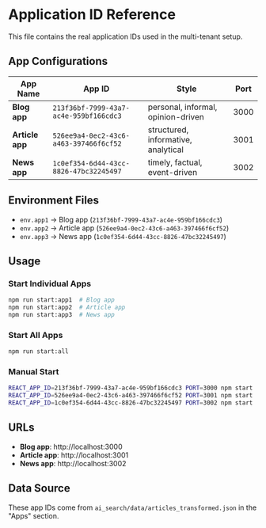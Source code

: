 # Application ID Reference

This file contains the real application IDs used in the multi-tenant setup.

## App Configurations

| App Name | App ID | Style | Port |
|----------|--------|-------|------|
| **Blog app** | `213f36bf-7999-43a7-ac4e-959bf166cdc3` | personal, informal, opinion-driven | 3000 |
| **Article app** | `526ee9a4-0ec2-43c6-a463-397466f6cf52` | structured, informative, analytical | 3001 |
| **News app** | `1c0ef354-6d44-43cc-8826-47bc32245497` | timely, factual, event-driven | 3002 |

## Environment Files

- `env.app1` → Blog app (`213f36bf-7999-43a7-ac4e-959bf166cdc3`)
- `env.app2` → Article app (`526ee9a4-0ec2-43c6-a463-397466f6cf52`) 
- `env.app3` → News app (`1c0ef354-6d44-43cc-8826-47bc32245497`)

## Usage

### Start Individual Apps
```bash
npm run start:app1  # Blog app
npm run start:app2  # Article app  
npm run start:app3  # News app
```

### Start All Apps
```bash
npm run start:all
```

### Manual Start
```bash
REACT_APP_ID=213f36bf-7999-43a7-ac4e-959bf166cdc3 PORT=3000 npm start
REACT_APP_ID=526ee9a4-0ec2-43c6-a463-397466f6cf52 PORT=3001 npm start
REACT_APP_ID=1c0ef354-6d44-43cc-8826-47bc32245497 PORT=3002 npm start
```

## URLs

- **Blog app**: http://localhost:3000
- **Article app**: http://localhost:3001
- **News app**: http://localhost:3002

## Data Source

These app IDs come from `ai_search/data/articles_transformed.json` in the "Apps" section.
